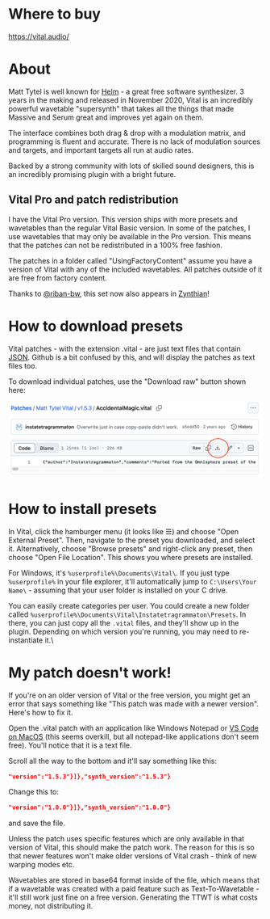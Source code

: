 # Where to buy

https://vital.audio/

# About

Matt Tytel is well known for [Helm](https://tytel.org/helm/) - a great free software synthesizer. 3 years in the making and released in November 2020, Vital is an incredibly powerful wavetable "supersynth" that takes all the things that made Massive and Serum great and improves yet again on them.

The interface combines both drag & drop with a modulation matrix, and programming is fluent and accurate. There is no lack of modulation sources and targets, and important targets all run at audio rates.

Backed by a strong community with lots of skilled sound designers, this is an incredibly promising plugin with a bright future.

## Vital Pro and patch redistribution

I have the Vital Pro version. This version ships with more presets and wavetables than the regular Vital Basic version. In some of the patches, I use wavetables that may only be available in the Pro version. This means that the patches can not be redistributed in a 100% free fashion.

The patches in a folder called "UsingFactoryContent" assume you have a version of Vital with any of the included wavetables. All patches outside of it are free from factory content.

Thanks to [@riban-bw](https://github.com/riban-bw), this set now also appears in [Zynthian](https://github.com/zynthian/zynthian-data/tree/master/presets/lv2/Vitalium_instatetragrammaton.lv2)!

# How to download presets

Vital patches - with the extension .vital - are just text files that contain [JSON](https://en.wikipedia.org/wiki/JSON). Github is a bit confused by this, and will display the patches as text files too.

To download individual patches, use the "Download raw" button shown here:

![Download raw file](images/download_raw.png)

# How to install presets

In Vital, click the hamburger menu (it looks like ☰) and choose "Open External Preset". Then, navigate to the preset you downloaded, and select it. Alternatively, choose "Browse presets" and right-click any preset, then choose "Open File Location". This shows you where presets are installed.

For Windows, it's `%userprofile%\Documents\Vital\`. If you just type `%userprofile%` in your file explorer, it'll automatically jump to `C:\Users\Your Name\` - assuming that your user folder is installed on your C drive.

You can easily create categories per user. You could create a new folder called `%userprofile%\Documents\Vital\Instatetragrammaton\Presets`. In there, you can just copy all the `.vital` files, and they'll show up in the plugin. Depending on which version you're running, you may need to re-instantiate it.\

# My patch doesn't work!

If you're on an older version of Vital or the free version, you might get an error that says something like "This patch was made with a newer version". Here's how to fix it.

Open the .vital patch with an application like Windows Notepad or [VS Code on MacOS](https://code.visualstudio.com) (this seems overkill, but all notepad-like applications don't seem free). You'll notice that it is a text file.

Scroll all the way to the bottom and it'll say something like this:

```json
"version":"1.5.3"}]},"synth_version":"1.5.3"}
```

Change this to:

```json
"version":"1.0.0"}]},"synth_version":"1.0.0"}
```

and save the file.

Unless the patch uses specific features which are only available in that version of Vital, this should make the patch work. The reason for this is so that newer features won't make older versions of Vital crash - think of new warping modes etc.

Wavetables are stored in base64 format inside of the file, which means that if a wavetable was created with a paid feature such as Text-To-Wavetable - it'll still work just fine on a free version. Generating the TTWT is what costs money, not distributing it.
